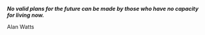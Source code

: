 _**No valid plans for the future can be made by those who have no capacity for living now.**_

Alan Watts